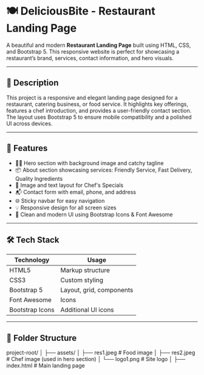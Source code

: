 # 🍽️ DeliciousBite - Restaurant Landing Page

A beautiful and modern **Restaurant Landing Page** built using HTML, CSS, and Bootstrap 5. This responsive website is perfect for showcasing a restaurant’s brand, services, contact information, and hero visuals.

---

## 🌟 Description

This project is a responsive and elegant landing page designed for a restaurant, catering business, or food service. It highlights key offerings, features a chef introduction, and provides a user-friendly contact section. The layout uses Bootstrap 5 to ensure mobile compatibility and a polished UI across devices.

---

## 🚀 Features

- 🧑‍🍳 Hero section with background image and catchy tagline  
- 📦 About section showcasing services: Friendly Service, Fast Delivery, Quality Ingredients  
- 🥗 Image and text layout for Chef's Specials  
- 📬 Contact form with email, phone, and address  
- 🌐 Sticky navbar for easy navigation  
- 💡 Responsive design for all screen sizes  
- 🎨 Clean and modern UI using Bootstrap Icons & Font Awesome

---

## 🛠️ Tech Stack

| Technology    | Usage                    |
|---------------|--------------------------|
| HTML5         | Markup structure         |
| CSS3          | Custom styling           |
| Bootstrap 5   | Layout, grid, components |
| Font Awesome  | Icons                    |
| Bootstrap Icons | Additional UI icons     |

---

## 📂 Folder Structure
project-root/
│
├── assets/
│ ├── res1.jpeg # Food image
│ ├── res2.jpeg # Chef image (used in hero section)
│ └── logo1.png # Site logo
│
├── index.html # Main landing page

